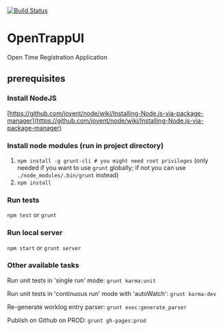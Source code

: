 [![Build Status](https://secure.travis-ci.org/Pragmatists/OpenTrappUI.png)](http://travis-ci.org/Pragmatists/OpenTrappUI)

OpenTrappUI
===========

Open Time Registration Application

## prerequisites

### Install NodeJS

[https://github.com/joyent/node/wiki/Installing-Node.js-via-package-manager](https://github.com/joyent/node/wiki/Installing-Node.js-via-package-manager)

### Install node modules (run in project directory)

1. `npm install -g grunt-cli # you might need root privileges` (only needed if you want to use `grunt` globally; if not
  you can use `./node_modules/.bin/grunt` instead)
2. `npm install`

### Run tests

`npm test` or `grunt`

### Run local server

`npm start` or `grunt server`

### Other available tasks

Run unit tests in 'single run' mode: `grunt karma:unit`

Run unit tests in 'continuous run' mode with 'autoWatch': `grunt karma:dev`

Re-generate worklog entry parser: `grunt exec:generate_parser`

Publish on Github on PROD: `grunt gh-pages:prod`
